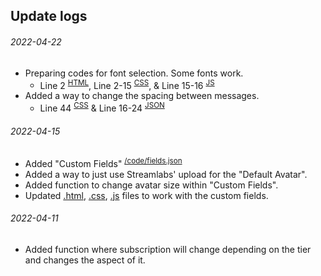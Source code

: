 ## Update logs
###### 2022-04-22
- Preparing codes for font selection. Some fonts work.
  - Line 2 <sup>[HTML](https://github.com/makakiyoAnju/streamlabs-custom-chat/blob/aabaed29496243a7ebe89aa87838256376f03e4d/code/index.html#L2)</sup>, Line 2-15 <sup>[CSS](https://github.com/makakiyoAnju/streamlabs-custom-chat/blob/aabaed29496243a7ebe89aa87838256376f03e4d/code/fields.json#L2)</sup>, & Line 15-16 <sup>[JS](https://github.com/makakiyoAnju/streamlabs-custom-chat/blob/aabaed29496243a7ebe89aa87838256376f03e4d/code/functions.js#L15)</sup>
- Added a way to change the spacing between messages. 
  - Line 44 <sup>[CSS](https://github.com/makakiyoAnju/streamlabs-custom-chat/blob/aabaed29496243a7ebe89aa87838256376f03e4d/code/style.css#L44)</sup> & Line 16-24 <sup>[JSON](https://github.com/makakiyoAnju/streamlabs-custom-chat/blob/aabaed29496243a7ebe89aa87838256376f03e4d/code/fields.json#L16)</sup>

###### 2022-04-15
- Added "Custom Fields" <sup>[/code/fields.json](code/fields.json)</sup>
- Added a way to just use Streamlabs' upload for the "Default Avatar".
- Added function to change avatar size within "Custom Fields".
- Updated [.html](code/index.html), [.css](code/style.css), [.js](code/functions.js) files to work with the custom fields. 

###### 2022-04-11 
- Added function where subscription will change depending on the tier and changes the aspect of it.
